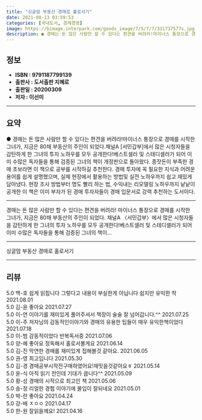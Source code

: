 ```yaml
---
title: "싱글맘 부동산 경매로 홀로서기"
date: 2021-08-13 03:59:53
categories: [국내도서, 경제경영]
image: https://bimage.interpark.com/goods_image/7/5/7/7/331737577s.jpg
description: ● 경매는 돈 많은 사람만 할 수 있다는 편견을 버려라!마이너스 통장으로 경매를 시작한 그녀가, 지금은 80채 부동산의 주인이 되었다.채널A [서민갑부]에서 많은 시청자들을 감탄하게 한 그녀의 투자 노하우를 모두 공개한다!베스트셀러 및 스테디셀러가 되어 이미 수많은 독자들을 통해 검증
---
```


## **정보**

- **ISBN : 9791187799139**
- **출판사 : 도서출판 지혜로**
- **출판일 : 20200309**
- **저자 : 이선미**

------



## **요약**

●  경매는 돈 많은 사람만 할 수 있다는 편견을 버려라!마이너스 통장으로 경매를 시작한 그녀가, 지금은 80채 부동산의 주인이 되었다.채널A [서민갑부]에서 많은 시청자들을 감탄하게 한 그녀의 투자 노하우를 모두 공개한다!베스트셀러 및 스테디셀러가 되어 이미 수많은 독자들을 통해 검증된 그녀의 책이 개정판으로 돌아왔다. 종잣돈이 부족한 경매 초보라면 이 책으로 공부를 시작하길 추천한다. 경매 투자에 꼭 필요한 지식과 어려운 용어를 쉽게 설명했으며, 실제 현장에서 활용하는 방법및 실전 노하우까지 쉽고 재밌게 담아냈다. 현장 조사 방법부터 명도 빨리 하는 법, 수익내는 리모델링 노하우까지 낱낱이 공개한 이 책은 이미 부자가 된 경매 투자자들이 경매 입문서로 강력 추천하는 도서이다.

------

경매는 돈 많은 사람만 할 수 있다는 편견을 버려라!
마이너스 통장으로 경매를 시작한 그녀가, 지금은 80채 부동산의 주인이 되었다.
채널A 〈서민갑부〉에서 많은 시청자들을 감탄하게 한 그녀의 투자 노하우를 모두 공개한다!베스트셀러 및 스테디셀러가 되어 이미 수많은 독자들을 통해 검증된 그녀의 책이... 

------


싱글맘 부동산 경매로 홀로서기 

------


## **리뷰** 

5.0 백-호 쉽게 읽힙니다
그렇다고 내용이 부실한게 아닙니다
쉽지만 유익한 착 2021.08.01 <br/>5.0 김-윤 좋아요 2021.07.27 <br/>5.0 이-연 이야기를 재미있게 풀어주셔서 책장이 술술 잘 넘어갑니다.^^ 2021.07.25 <br/>5.0 이-주 저자님의 감동적인이야기와 경매의 유용한 팁들이 매우 유익한책이었다 2021.07.18 <br/>5.0 이-범 감동적이었다 반복독서중 2021.07.06 <br/>5.0 양-혜 좋아요 정독해서 홀로서볼게요 2021.06.14 <br/>5.0 김-진 막연한 경매를 재미있게 접해볼것 같아요. 2021.06.05 <br/>5.0 권-영 최고입니다  2021.05.30 <br/>5.0 김-경 경매공부시작전구매하였어요!재밋을것같아요ㅎ 2021.05.14 <br/>5.0 윤-식 아직 읽기 전인데 기대가 큽니다^^ 2021.05.09 <br/>5.0 황-성 경매의 시작으로 최고인 책 2021.05.06 <br/>5.0 송-정 리얼한 경험 이야기에 몰입이 잘되네요 2021.05.01 <br/>5.0 박-란 좋아요  2021.04.24 <br/>5.0 강-배 ㅈㅇㅇ 2021.04.17 <br/>5.0 한-원 잘읽을께요! 2021.04.16 <br/>